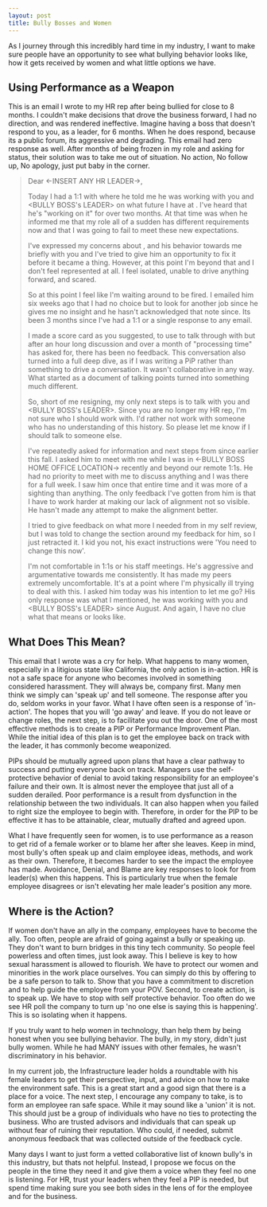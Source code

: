 ```yaml
---
layout: post
title: Bully Bosses and Women
---
```

As I journey through this incredibly hard time in my industry, I want to make sure people have an opportunity to see what bullying behavior looks like, how it gets received by women and what little options we have.

<meta name="twitter:title" content="Bully Bosses and Women"/>
<meta name="twitter:image" content="https://s-media-cache-ak0.pinimg.com/736x/98/f3/1d/98f31d9df0c26673a8ca7f5bd901c309.jpg">
<meta name="twitter:url" content="https://blog.pennyblack.io"/>
<meta name="twitter:card" content="summary"/>
<meta name="twitter:description" content="Using an example from my own experience with bullying, this is a call to show why its important everyone takes a stand.">
<meta property="og:url"  content="http://blog.pennyblack.io"/>
<meta property="og:type" content ="article"/>
<meta property="og:title" content="Bully Bosses and Women">
<meta property="og:description" content="Using an example from my own experience with bullying, this is a call to show why its important everyone takes a stand.">
<meta property="og:image" content="https://s-media-cache-ak0.pinimg.com/736x/98/f3/1d/98f31d9df0c26673a8ca7f5bd901c309.jpg">
<meta property="og:image:width" content="750"/>
<meta property="og:image:height" content="875"/>


Using Performance as a Weapon
---
This is an email I wrote to my HR rep after being bullied for close to 8 months. I couldn't make decisions that drove the business forward, I had no direction, and was rendered ineffective. Imagine having a boss that doesn't respond to you, as a leader, for 6 months. When he does respond, because its a public forum, its aggressive and degrading. This email had zero response as well. After months of being frozen in my role and asking for status, their solution was to take me out of situation. No action, No follow up, No apology, just put baby in the corner.

>Dear <-INSERT ANY HR LEADER->,
>
>Today I had a 1:1 with <BULLY BOSS> where he told me he was working with you and <BULLY BOSS's LEADER> on what future I have at <ANY TECH COMPANY>. I've heard that he's "working on it" for over two months.  At that time was when he informed me that my role all of a sudden has different requirements now and that I was going to fail to meet these new expectations.
>
>I've expressed my concerns about <BULLY BOSS>, and his behavior towards me briefly with you and I've tried to give him an opportunity to fix it before it became a thing. However, at this point I'm beyond that and I don't feel represented at all. I feel isolated, unable to drive anything forward, and scared.
>
>So at this point I feel like I'm waiting around to be fired. I emailed him six weeks ago that I had no choice but to look for another job since he gives me no insight and he hasn't acknowledged that note since. Its been 3 months since I've had a 1:1 or a single response to any email.
>
>I made a score card as you suggested, to use to talk through with <BULLY BOSS> but after an hour long discussion and over a month of "processing time" <BULLY BOSS> has asked for, there has been no feedback.  This conversation also turned into a full deep dive, as if I was writing a PiP rather than something to drive a conversation. It wasn't collaborative in any way. What started as a document of talking points turned into something much different.
>
>So, short of me resigning, my only next steps is to talk with you and <BULLY BOSS's LEADER>. Since you are no longer my HR rep, I'm not sure who I should work with. I'd rather not work with someone who has no understanding of this history. So please let me know if I should talk to someone else.
>
>I've repeatedly asked for information and next steps from <BULLY BOSS> since earlier this fall.  I asked him to meet with me while I was in <-BULLY BOSS HOME OFFICE LOCATION-> recently and beyond our remote 1:1s. He had no priority to meet with me to discuss anything and I was there for a full week. I saw him once that entire time and it was more of a sighting than anything. The only feedback I've gotten from him is that I have to work harder at making our lack of alignment not so visible. He hasn't made any attempt to make the alignment better.
>
>I tried to give feedback on what more I needed from <BULLY BOSS> in my self review, but I was told to change the section around my feedback for him, so I just retracted it. I kid you not, his exact instructions were 'You need to change this now'.
>
>I'm not comfortable in 1:1s or his staff meetings. He's aggressive and argumentative towards me consistently. It has made my peers extremely uncomfortable. It's at a point where I'm physically ill trying to deal with this. I asked him today was his intention to let me go? His only response was what I mentioned, he was working with you and <BULLY BOSS's LEADER> since August. And again, I have no clue what that means or looks like.

What Does This Mean?
---
This email that I wrote was a cry for help. What happens to many women, especially in a litigious state like California, the only action is in-action. HR is not a safe space for anyone who becomes involved in something considered harassment. They will always be, company first. Many men think we simply can 'speak up' and tell someone. The response after you do, seldom works in your favor. What I have often seen is a response of 'in-action'. The hopes that you will 'go away' and leave. If you do not leave or change roles, the next step, is to facilitate you out the door. One of the most effective methods is to create a PIP or Performance Improvement Plan. While the initial idea of this plan is to get the employee back on track with the leader, it has commonly become weaponized.

PIPs should be mutually agreed upon plans that have a clear pathway to success and putting everyone back on track. Managers use the self-protective behavior of denial to avoid taking responsibility for an employee's failure and their own. It is almost never the employee that just all of a sudden derailed. Poor performance is a result from dysfunction in the relationship between the two individuals. It can also happen when you failed to right size the employee to begin with. Therefore, in order for the PIP to be effective it has to be attainable, clear, mutually drafted and agreed upon.

What I have frequently seen for women, is to use performance as a reason to get rid of a female worker or to blame her after she leaves. Keep in mind, most bully's often speak up and claim employee ideas, methods, and work as their own. Therefore, it becomes harder to see the impact the employee has made. Avoidance, Denial, and Blame are key responses to look for from leader(s) when this happens. This is particularly true when the female employee disagrees or isn't elevating her male leader's position any more.

Where is the Action?
---
If women don't have an ally in the company, employees have to become the ally. Too often, people are afraid of going against a bully or speaking up. They don't want to burn bridges in this tiny tech community. So people feel powerless and often times, just look away. This I believe is key to how sexual harassment is allowed to flourish. We have to protect our women and minorities in the work place ourselves. You can simply do this by offering to be a safe person to talk to. Show that you have a commitment to discretion and to help guide the employee from your POV. Second, to create action, is to speak up. We have to stop with self protective behavior. Too often do we see HR poll the company to turn up 'no one else is saying this is happening'. This is so isolating when it happens.

If you truly want to help women in technology, than help them by being honest when you see bullying behavior. The bully, in my story, didn't just bully women. While he had MANY issues with other females, he wasn't discriminatory in his behavior.

In my current job, the Infrastructure leader holds a roundtable with his female leaders to get their perspective, input, and advice on how to make the environment safe. This is a great start and a good sign that there is a place for a voice. The next step, I encourage any company to take, is to form an employee ran safe space. While it may sound like a 'union' it is not. This should just be a group of individuals who have no ties to protecting the business. Who are trusted advisors and individuals that can speak up without fear of ruining their reputation. Who could, if needed, submit anonymous feedback that was collected outside of the feedback cycle.

Many days I want to just form a vetted collaborative list of known bully's in this industry, but thats not helpful. Instead, I propose we focus on the people in the time they need it and give them a voice when they feel no one is listening.  For HR, trust your leaders when they feel a PIP is needed, but spend time making sure you see both sides in the lens of for the employee and for the business.

<script>
  (function(i,s,o,g,r,a,m){i['GoogleAnalyticsObject']=r;i[r]=i[r]||function(){
  (i[r].q=i[r].q||[]).push(arguments)},i[r].l=1*new Date();a=s.createElement(o),
  m=s.getElementsByTagName(o)[0];a.async=1;a.src=g;m.parentNode.insertBefore(a,m)
  })(window,document,'script','https://www.google-analytics.com/analytics.js','ga');

  ga('create', 'UA-100773782-2', 'auto');
  ga('send', 'pageview');

</script>
